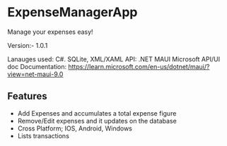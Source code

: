 # ExpenseManagerApp

Manage your expenses easy!

Version:- 1.0.1

Lanauges used: C#. SQLite, XML/XAML
API: .NET MAUI Microsoft API/UI doc
Documentation: https://learn.microsoft.com/en-us/dotnet/maui/?view=net-maui-9.0

## Features 
- Add Expenses and accumulates a total expense figure
- Remove/Edit expenses and it updates on the database
- Cross Platform; IOS, Android, Windows
- Lists transactions
